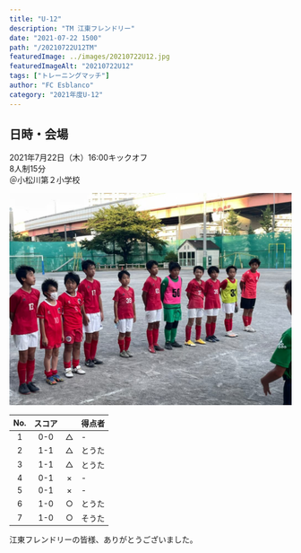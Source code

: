 ```yaml
---
title: "U-12"
description: "TM 江東フレンドリー"
date: "2021-07-22 1500"
path: "/20210722U12TM"
featuredImage: ../images/20210722U12.jpg
featuredImageAlt: "20210722U12"
tags: ["トレーニングマッチ"]
author: "FC Esblanco"
category: "2021年度U-12"
---
```


## 日時・会場

2021年7月22日（木）16:00キックオフ  
8人制15分  
＠小松川第２小学校

<script src="https://adm.shinobi.jp/s/f9835040bccb6582c56df68b8f5ecca7"></script>

![20210722U12](../images/20210722U12b.jpg "U-12")

| No.| スコア |   | 得点者  |
|:--:|:------:|:-:|:--------|
| 1  | 0-0 | △ |- |
| 2  | 1-1 | △ |とうた |
| 3  | 1-1 | △ |とうた |
| 4  | 0-1 | × |-  |
| 5  | 0-1 | × |- |
| 6  | 1-0 | ○ |とうた|
| 7  | 1-0 | ○ |そうた |

江東フレンドリーの皆様、ありがとうございました。
